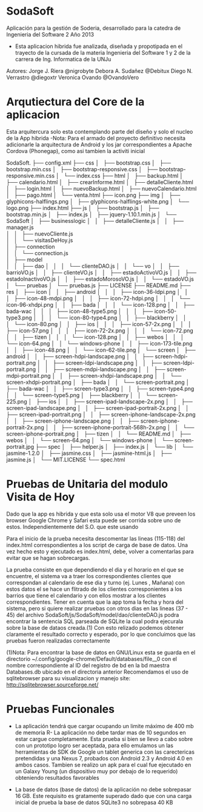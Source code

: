 SodaSoft
========

Aplicación para la gestión de Soderia, desarrollado para la catedra de Ingenieria del Software 2 Año 2013
- Esta aplicacion hibrida fue analizada, diseñada y propotipada en el trayecto de la cursada
de la materia Ingenieria del Software 1 y 2 de la carrera de Ing. Informatica de la UNJu

Autores:
		Jorge J. Riera			@nigrobyte
		Debora A. Sudañez		@Debitux
		Diego N. Verrastro		@diegoxtr
		Veronica Ovando			@OvandoVero


Arqutiectura del Core de la aplicacion 
=====================================

Esta arquitercura solo esta contemplando parte del diseño y solo el nucleo de la App hibrida
-Nota: Para el armado del proyecto definitivo necesita adicionarle la arquitectura de Android y los jar 
correspondientes a Apache Cordova (Phonegap), como asi tambien la activiti inicial


SodaSoft.
├── config.xml
├── css
│   ├── bootstrap.css
│   ├── bootstrap.min.css
│   ├── bootstrap-responsive.css
│   ├── bootstrap-responsive.min.css
│   └── index.css
├── html
│   ├── backup.html
│   ├── calendario.html
│   ├── crearInforme.html
│   ├── detalleCliente.html
│   ├── login.html
│   ├── nuevoBackup.html
│   ├── nuevoCalendario.html
│   ├── pago.html
│   └── venta.html
├── icon.png
├── img
│   ├── glyphicons-halflings.png
│   ├── glyphicons-halflings-white.png
│   └── logo.png
├── index.html
├── js
│   ├── bootstrap.js
│   ├── bootstrap.min.js
│   ├── index.js
│   ├── jquery-1.10.1.min.js
│   └── SodaSoft
│       ├── businesslogic
│       │   ├── detalleCliente.js
│       │   ├── manager.js                                                                                         
│       │   ├── nuevoCliente.js                                                                                    
│       │   └── visitasDeHoy.js                                            
│       ├── connection                                                          
│       │   └── connection.js              
│       ├── model                                                                                                  
│       │   ├── dao
│       │   │   └── clienteDAO.js
│       │   └── vo
│       │       ├── barrioVO.js
│       │       ├── clienteVO.js
│       │       ├── estadoActivoVO.js
│       │       ├── estadoInactivoVO.js
│       │       ├── estadoMorosoVO.js
│       │       └── estadoVO.js
│       └── pruebas
│           └── pruebas.js
├── LICENSE
├── README.md
├── res
│   ├── icon
│   │   ├── android
│   │   │   ├── icon-36-ldpi.png
│   │   │   ├── icon-48-mdpi.png
│   │   │   ├── icon-72-hdpi.png
│   │   │   └── icon-96-xhdpi.png
│   │   ├── bada
│   │   │   └── icon-128.png
│   │   ├── bada-wac
│   │   │   ├── icon-48-type5.png
│   │   │   ├── icon-50-type3.png
│   │   │   └── icon-80-type4.png
│   │   ├── blackberry
│   │   │   └── icon-80.png
│   │   ├── ios
│   │   │   ├── icon-57-2x.png
│   │   │   ├── icon-57.png
│   │   │   ├── icon-72-2x.png
│   │   │   └── icon-72.png
│   │   ├── tizen
│   │   │   └── icon-128.png
│   │   ├── webos
│   │   │   └── icon-64.png
│   │   └── windows-phone
│   │       ├── icon-173-tile.png
│   │       ├── icon-48.png
│   │       └── icon-62-tile.png
│   └── screen
│       ├── android
│       │   ├── screen-hdpi-landscape.png
│       │   ├── screen-hdpi-portrait.png
│       │   ├── screen-ldpi-landscape.png
│       │   ├── screen-ldpi-portrait.png
│       │   ├── screen-mdpi-landscape.png
│       │   ├── screen-mdpi-portrait.png
│       │   ├── screen-xhdpi-landscape.png
│       │   └── screen-xhdpi-portrait.png
│       ├── bada
│       │   └── screen-portrait.png
│       ├── bada-wac
│       │   ├── screen-type3.png
│       │   ├── screen-type4.png
│       │   └── screen-type5.png
│       ├── blackberry
│       │   └── screen-225.png
│       ├── ios
│       │   ├── screen-ipad-landscape-2x.png
│       │   ├── screen-ipad-landscape.png
│       │   ├── screen-ipad-portrait-2x.png
│       │   ├── screen-ipad-portrait.png
│       │   ├── screen-iphone-landscape-2x.png
│       │   ├── screen-iphone-landscape.png
│       │   ├── screen-iphone-portrait-2x.png
│       │   ├── screen-iphone-portrait-568h-2x.png
│       │   └── screen-iphone-portrait.png
│       ├── tizen
│       │   └── README.md
│       ├── webos
│       │   └── screen-64.png
│       └── windows-phone
│           └── screen-portrait.jpg
├── spec
│   ├── helper.js
│   ├── index.js
│   └── lib
│       └── jasmine-1.2.0
│           ├── jasmine.css
│           ├── jasmine-html.js
│           ├── jasmine.js
│           └── MIT.LICENSE
└── spec.html


Pruebas de Unitaria del modulo Visita de Hoy
=============================================

Dado que la app es hibrida y que esta solo usa el motor V8 que preveen los browser Google Chrome y Safari
esta puede ser corrida sobre uno de estos. Independientemente del S.O. que este usando

Para el inicio de la prueba necesita descomentar las lineas (115-118) del index.html correspondientes a los
script de carga de base de datos. Una vez hecho esto y ejecutado es index.html, debe, volver a comentarlas
para evitar que se hagan sobrecargas.

La prueba consiste en que dependiendo el dia y el horario en el que se encuentre, el sistema va a traer los
correspondientes clientes que correspondan al calendario de ese dia y turno (ej. Lunes , Mañana) con estos 
datos el se hace un flitrado de los clientes corresponientes a los barrios que tiene el calendario y con ellos
mostrar a los clientes correspondientes. Tener en cuenta que  la app toma la fecha y hora del sistema, pero si 
quiere realizar pruebas con otros dias en las lineas (37 - 45) del archivo SodaSoft/js/SodaSoft/model/dao/clienteDAO.js podra encontrar la sentencia SQL parseada de SQLite la cual podra 
ejecurala sobre la base de dataos creada.(1)
Con esto relizado podemos obtener claramente el resultado correcto y esperado, por lo que concluimos que las pruebas fueron realizadas correctamente


(1)Nota: Para encontrar la base de datos en GNU/Linux esta se guarda en el directorio 
		~/.config/google-chrome/Default/databases/file__0 con el nombre correspondiente al ID del registro
		de bd en la bd maestra Databases.db ubicado en el directoria anterior
		Recomendamos el uso de sqlitebrowser para su visualizacion y manejo
		site: http://sqlitebrowser.sourceforge.net/


Pruebas Funcionales
===================

- La aplicación tendrá que cargar ocupando un limite máximo de 400 mb de memoria R- La aplicación no debe tardar mas de 10 segundos en estar cargue completamente. Esta prueba si bien se llevo a cabo sobre con un prototipo logro ser aceptada, para ello emulamos un las herramientas de SDK de Google un tablet generica con las carectericas pretendidas y una Nexus 7, probados con Android 2.3 y Android 4.0 en ambos casos. Tambien se realizo un apk para
el cual fue ejecutado en un Galaxy Young (un dispositivo muy por debajo de lo requerido) obteniendo resultados 
favorables

- La base de datos (base de datos) de la aplicación no debe sobrepasar 16 GB. Este requisito es gratamente superado dado que con una carga inicial de prueba la base de datos SQLite3 no sobrepasa 40 KB


	
	

